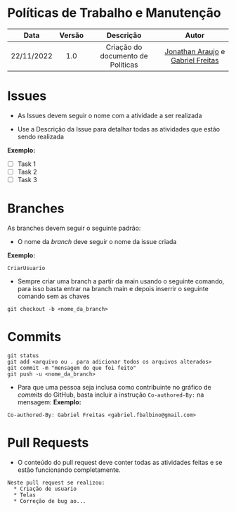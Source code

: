 # Políticas de Trabalho e Manutenção

| Data       | Versão | Descrição            | Autor             |
|:----------:|:------:|:--------------------:|:-----------------:|
| 22/11/2022 | 1.0 | Criação do documento de Politicas  | [Jonathan Araujo](https://github.com/Jonathanst1) e [Gabriel Freitas](https://github.com/gabrielfreitass1)|

# Issues

* As Issues devem seguir o nome com a atividade a ser realizada

* Use a Descrição da Issue para detalhar todas as atividades que estão sendo realizada

**Exemplo:**
- [ ] Task 1
- [ ] Task 2
- [ ] Task 3

# Branches

As branches devem seguir o seguinte padrão:

* O nome da *branch* deve seguir o nome da issue criada

<b>Exemplo:</b>

```
CriarUsuario
```
* Sempre criar uma branch a partir da main usando o seguinte comando, para isso basta entrar na branch main e depois inserrir o seguinte comando sem as chaves

```
git checkout -b <nome_da_branch>
```
# Commits

```
git status
git add <arquivo ou . para adicionar todos os arquivos alterados>
git commit -m "mensagem do que foi feito"
git push -u <nome_da_branch>
```
* Para que uma pessoa seja inclusa como contribuinte no gráfico de *commits* do GitHub, basta incluir a instrução ```Co-authored-By:``` na mensagem:
**Exemplo:**
```
Co-authored-By: Gabriel Freitas <gabriel.fbalbino@gmail.com>
```
# Pull Requests

* O conteúdo do pull request deve conter todas as atividades feitas e se estão funcionando completamente.

```
Neste pull request se realizou: 
  * Criação de usuario
  * Telas
  * Correção de bug ao...
```
